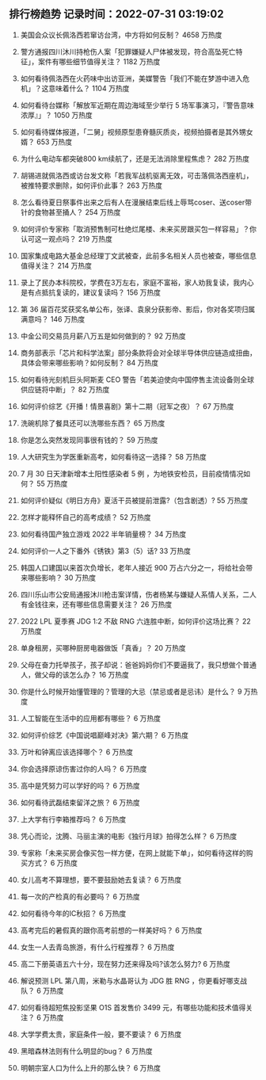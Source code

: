 
## 排行榜趋势 记录时间：2022-07-31 03:19:02
  
  1. 美国会众议长佩洛西若窜访台湾，中方将如何反制？ 4658 万热度
    
  2. 警方通报四川沐川持枪伤人案「犯罪嫌疑人尸体被发现，符合高坠死亡特征」，案件有哪些细节值得关注？ 1182 万热度
    
  3. 如何看待佩洛西在火药味中出访亚洲，美媒警告「我们不能在梦游中进入危机」？这意味着什么？ 1104 万热度
    
  4. 如何看待台媒称「解放军近期在周边海域至少举行 5 场军事演习，『警告意味浓厚』」？ 1050 万热度
    
  5. 如何看待媒体报道，「二舅」视频原型患脊髓灰质炎，视频拍摄者是其外甥女婿？ 653 万热度
    
  6. 为什么电动车都突破800 km续航了，还是无法消除里程焦虑？ 282 万热度
    
  7. 胡锡进就佩洛西或访台发文称「若我军战机驱离无效，可击落佩洛西座机」，被推特要求删除，如何评价此事？ 263 万热度
    
  8. 怎么看待夏日祭事件出来之后有人在漫展结束后线上辱骂coser、送coser带针的食物甚至捅人？ 254 万热度
    
  9. 如何评价专家称「取消预售制可杜绝烂尾楼、未来买房跟买包一样容易」？你认可这一观点吗？ 219 万热度
    
  10. 国家集成电路大基金总经理丁文武被查，此前多名相关人员也被查，哪些信息值得关注？ 214 万热度
    
  11. 录上了民办本科院校，学费在3万左右，家庭不富裕，家人劝我复读，我内心是有点抵抗复读的，建议复读吗？ 156 万热度
    
  12. 第 36 届百花奖获奖名单公布，张译、袁泉分获影帝、影后，你对各奖项归属满意吗？ 146 万热度
    
  13. 中金公司交易员月薪八万五是如何做到的？ 92 万热度
    
  14. 商务部表示「芯片和科学法案」部分条款将会对全球半导体供应链造成扭曲，具体会带来哪些影响？如何反制？ 84 万热度
    
  15. 如何看待光刻机巨头阿斯麦 CEO 警告「若美迫使向中国停售主流设备则全球供应链将中断」？ 82 万热度
    
  16. 如何评价综艺《开播！情景喜剧》第十二期（冠军之夜）？ 67 万热度
    
  17. 洗碗机除了餐具还可以洗哪些东西？ 65 万热度
    
  18. 你是怎么突然发现同事很有钱的？ 59 万热度
    
  19. 人大研究生为学医重新高考，如何看待这一选择？ 58 万热度
    
  20. 7 月 30 日天津新增本土阳性感染者 5 例 ，为地铁安检员，目前疫情情况如何？ 55 万热度
    
  21. 如何评价疑似《明日方舟》夏活干员被提前泄露?（包含剧透）? 55 万热度
    
  22. 怎样才能释怀自己的高考成绩？ 52 万热度
    
  23. 如何看待国产独立游戏 2022 半年销量榜？ 34 万热度
    
  24. 如何评价一人之下番外《锈铁》第3（5）话? 33 万热度
    
  25. 韩国人口建国以来首次负增长，老年人接近 900 万占六分之一，将给社会带来哪些影响？ 30 万热度
    
  26. 四川乐山市公安局通报沐川枪击案详情，伤者杨某与嫌疑人系情人关系，二人有金钱往来，还有哪些信息需要关注？ 26 万热度
    
  27. 2022 LPL 夏季赛 JDG 1:2 不敌 RNG 六连胜中断，如何评价这场比赛？ 22 万热度
    
  28. 单身租房，买哪种厨房电器做饭「真香」？ 20 万热度
    
  29. 父母在奋力托举孩子，孩子却说：爸爸妈妈你们不要逼我了，我只想做个普通人，做父母的该怎么办？ 16 万热度
    
  30. 你是什么时候开始懂管理的？管理的大忌（禁忌或者是忌讳）是什么？ 9 万热度
    
  31. 人工智能在生活中的应用都有哪些？ 6 万热度
    
  32. 如何评价综艺《中国说唱巅峰对决》第六期？ 6 万热度
    
  33. 万叶和钟离应该选择哪个？ 6 万热度
    
  34. 你会选择原谅伤害过你的人吗？ 6 万热度
    
  35. 高中是凭努力可以学好的吗？ 6 万热度
    
  36. 如何看待武磊结束留洋之旅？ 6 万热度
    
  37. 上大学有行李箱推荐吗？ 6 万热度
    
  38. 凭心而论，沈腾、马丽主演的电影《独行月球》拍得怎么样？ 6 万热度
    
  39. 专家称「未来买房会像买包一样方便，在网上就能下单」，如何看待这样的购买方式？ 6 万热度
    
  40. 女儿高考不算理想，要不要鼓励她去复读？ 6 万热度
    
  41. 每一次的产检真的有必要吗？ 6 万热度
    
  42. 如何看待今年的IC秋招？ 6 万热度
    
  43. 高考完后的暑假真的跟你高考前想的一样美好吗？ 6 万热度
    
  44. 女生一人去青岛旅游，有什么行程推荐？ 6 万热度
    
  45. 高二下册英语五六十分，现在努力还来得及吗?该怎么努力? 6 万热度
    
  46. 解说预测 LPL 第八周，米勒与水晶哥认为 JDG 胜 RNG ，你更看好哪支战队？ 6 万热度
    
  47. 如何看待超短焦投影坚果 O1S 首发售价 3499 元，有哪些功能和技术值得关注？ 6 万热度
    
  48. 大学学费太贵，家庭条件一般，要不要读？ 6 万热度
    
  49. 黑暗森林法则有什么明显的bug？ 6 万热度
    
  50. 明朝宗室人口为什么上升的那么快？ 6 万热度
    